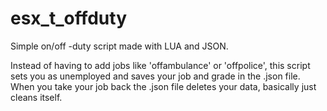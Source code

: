 # esx_t_offduty
Simple on/off -duty script made with LUA and JSON.

Instead of having to add jobs like 'offambulance' or 'offpolice', this script sets you as unemployed and saves your job and grade in the .json file.
When you take your job back the .json file deletes your data, basically just cleans itself.
